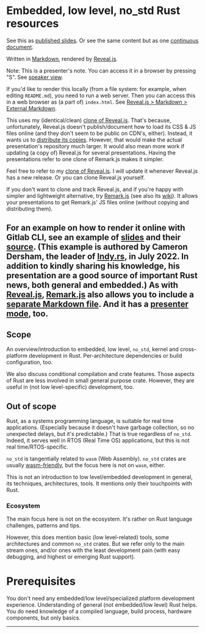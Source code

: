# Embedded, low level, no_std Rust resources

See this as [published slides](https://peter-kehl.github.io/embedded_low_level_rust). Or see the same content but as one [continuous document](https://github.com/peter-kehl/embedded_low_level_rust/blob/main/README.md).

Written in [Markdown](https://revealjs.com/markdown), rendered by [Reveal.js](https://github.com/hakimel/reveal.js).

Note:
This is a presenter's note. You can access it in a browser by pressing "S". See [speaker view](https://revealjs.com/speaker-view).

If you'd like to render this locally (from a file system: for example, when editing `README.md`), you need to run a web server. Then you can access this in a web browser as (a part of) `index.html`. See [Reveal.js > Markdown > External Markdown](https://revealjs.com/markdown/#external-markdown).

This uses my (identical/clean) [clone of Reveal.js](). That's because, unfortunately, Reveal.js doesn't publish/document how to load its CSS & JS files online (and they don't seem to be public on CDN's, either). Instead, it wants us to [distribute its copies](https://revealjs.com/installation). However, that would make the actual presentation's repository much larger. It would also mean more work if updating (a copy of) Reveal.js for several presentations. Having the presentations refer to one clone of Remark.js makes it simpler.

Feel free to refer to my [clone of Reveal.js](https://peter-kehl.github.io/reveal.js). I will update it whenever Reveal.js has a new release. Or you can clone Reveal.js yourself.

If you don't want to clone and track Reveal.js, and if you're happy with simpler and lightweight alternative, try [Remark.js](https://remarkjs.com) (see also its [wiki](https://github.com/gnab/remark/wiki)). It allows your presentations to get Remark.js' JS files online (without copying and distributing them).

For an example on how to render it online with Gitlab CLI, see an example of [slides](https://gitlab.com/indyrs/july2022) and their [source](https://gitlab.com/indyrs/july2022/-/blob/main/index.html). (This example is authored by Cameron Dersham, the leader of [Indy.rs](https://indy.rs), in July 2022. In addition to kindly sharing his knowledge, his presentation are a good source of important Rust news, both general and embedded.) As with [Reveal.js](https://revealjs.com), [Remark.js](https://remarkjs.com) also allows you to include a [separate Markdown file](https://github.com/gnab/remark/wiki#external-markdown=). And it has a [presenter mode](https://github.com/gnab/remark/wiki#getting-started=), too.
---

## Scope
An overview/introduction to embedded, low level, `no_std`, kernel and cross-platform development in Rust. Per-architecture dependencies or build configuration, too.

We also discuss conditional compilation and crate features. Those aspects of Rust are less involved in small general purpose crate. However, they are useful in (not low level-specific) development, too.

## Out of scope
Rust, as a systems programming language, is suitable for real time applications. (Especially because it doesn't have garbage collection, so no unexpected delays, but it's predictable.) That is true regardless of `no_std`. Indeed, it serves well in RTOS (Real Time OS) applications, but this is not real time/RTOS-specific.

`no_std` is tangentially related to `wasm` (Web Assembly). `no_std` crates are usually [wasm-friendly](https://rahul-thakoor.github.io/using-no-standard-library-crates-with-webassembly), but the focus here is not on `wasm`, either.

This is not an introduction to low level/embedded development in general, its techniques, architectures, tools. It mentions only their touchpoints with Rust.

### Ecosystem
The main focus here is not on the ecosystem. It's rather on Rust language challenges, patterns and tips.

However, this does mention basic (low level-related) tools, some architectures and common `no_std` crates. But we refer only to the main stream ones, and/or ones with the least development pain (with easy debugging, and highest or emerging Rust support).

# Prerequisites
You don't need any embedded/low level/specialized platform development experience. Understanding of general (not embedded/low level) Rust helps. You do need knowledge of a 
compiled language, build process, hardware components, but only basics.

---



